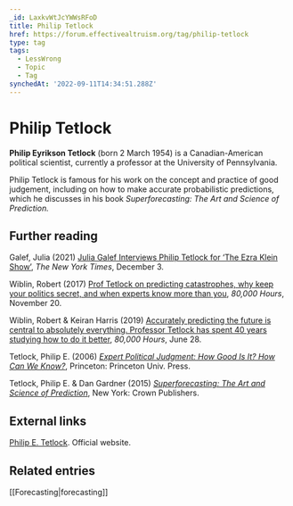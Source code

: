 ```yaml
---
_id: LaxkvWtJcYWWsRFoD
title: Philip Tetlock
href: https://forum.effectivealtruism.org/tag/philip-tetlock
type: tag
tags:
  - LessWrong
  - Topic
  - Tag
synchedAt: '2022-09-11T14:34:51.288Z'
---
```

# Philip Tetlock

**Philip Eyrikson Tetlock** (born 2 March 1954) is a Canadian-American political scientist, currently a professor at the University of Pennsylvania.

Philip Tetlock is famous for his work on the concept and practice of good judgement, including on how to make accurate probabilistic predictions, which he discusses in his book *Superforecasting: The Art and Science of Prediction.*

Further reading
---------------

Galef, Julia (2021) [Julia Galef Interviews Philip Tetlock for ‘The Ezra Klein Show’](https://www.nytimes.com/2021/12/03/podcasts/transcript-ezra-klein-podcast-philip-tetlock.html), *The New York Times*, December 3.

Wiblin, Robert (2017) [Prof Tetlock on predicting catastrophes, why keep your politics secret, and when experts know more than you](https://80000hours.org/podcast/episodes/prof-tetlock-predicting-the-future/), *80,000 Hours*, November 20.

Wiblin, Robert & Keiran Harris (2019) [Accurately predicting the future is central to absolutely everything. Professor Tetlock has spent 40 years studying how to do it better](https://80000hours.org/podcast/episodes/philip-tetlock-forecasting-research/), *80,000 Hours*, June 28.

Tetlock, Philip E. (2006) [*Expert Political Judgment: How Good Is It? How Can We Know?*](https://en.wikipedia.org/wiki/Special:BookSources/978-0-691-12871-9), Princeton: Princeton Univ. Press.

Tetlock, Philip E. & Dan Gardner (2015) [*Superforecasting: The Art and Science of Prediction*](https://en.wikipedia.org/wiki/Special:BookSources/978-0-8041-3669-3), New York: Crown Publishers.

External links
--------------

[Philip E. Tetlock](https://www.sas.upenn.edu/tetlock/). Official website.

Related entries
---------------

[[Forecasting|forecasting]]